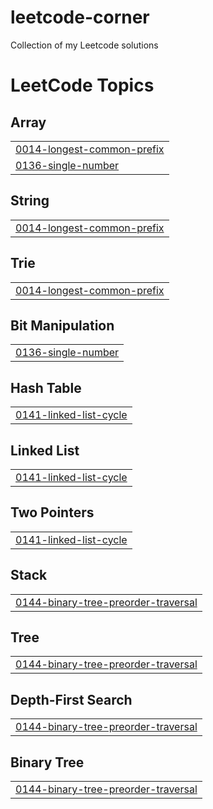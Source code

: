 # leetcode-corner
Collection of my Leetcode solutions

<!---LeetCode Topics Start-->
# LeetCode Topics
## Array
|  |
| ------- |
| [0014-longest-common-prefix](https://github.com/Ben-Vollrath/leetcode-corner/tree/master/0014-longest-common-prefix) |
| [0136-single-number](https://github.com/Ben-Vollrath/leetcode-corner/tree/master/0136-single-number) |
## String
|  |
| ------- |
| [0014-longest-common-prefix](https://github.com/Ben-Vollrath/leetcode-corner/tree/master/0014-longest-common-prefix) |
## Trie
|  |
| ------- |
| [0014-longest-common-prefix](https://github.com/Ben-Vollrath/leetcode-corner/tree/master/0014-longest-common-prefix) |
## Bit Manipulation
|  |
| ------- |
| [0136-single-number](https://github.com/Ben-Vollrath/leetcode-corner/tree/master/0136-single-number) |
## Hash Table
|  |
| ------- |
| [0141-linked-list-cycle](https://github.com/Ben-Vollrath/leetcode-corner/tree/master/0141-linked-list-cycle) |
## Linked List
|  |
| ------- |
| [0141-linked-list-cycle](https://github.com/Ben-Vollrath/leetcode-corner/tree/master/0141-linked-list-cycle) |
## Two Pointers
|  |
| ------- |
| [0141-linked-list-cycle](https://github.com/Ben-Vollrath/leetcode-corner/tree/master/0141-linked-list-cycle) |
## Stack
|  |
| ------- |
| [0144-binary-tree-preorder-traversal](https://github.com/Ben-Vollrath/leetcode-corner/tree/master/0144-binary-tree-preorder-traversal) |
## Tree
|  |
| ------- |
| [0144-binary-tree-preorder-traversal](https://github.com/Ben-Vollrath/leetcode-corner/tree/master/0144-binary-tree-preorder-traversal) |
## Depth-First Search
|  |
| ------- |
| [0144-binary-tree-preorder-traversal](https://github.com/Ben-Vollrath/leetcode-corner/tree/master/0144-binary-tree-preorder-traversal) |
## Binary Tree
|  |
| ------- |
| [0144-binary-tree-preorder-traversal](https://github.com/Ben-Vollrath/leetcode-corner/tree/master/0144-binary-tree-preorder-traversal) |
<!---LeetCode Topics End-->